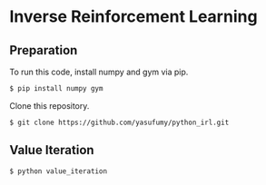 # Inverse Reinforcement Learning

## Preparation

To run this code, install numpy and gym via pip.

```sh
$ pip install numpy gym
```

Clone this repository.

```
$ git clone https://github.com/yasufumy/python_irl.git
```

## Value Iteration

```
$ python value_iteration
```
